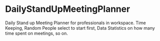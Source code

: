 # DailyStandUpMeetingPlanner
Daily Stand up Meeting Planner for professionals in workspace. Time Keeping, Random People select to start first, Data Statistics on how many time spent on meetings, so on.
